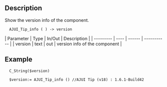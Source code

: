 ﻿<!-- AJUI_Tip_info ( ) -> version -->


## Description

Show the version info of the component.

```4d
  AJUI_Tip_info ( ) -> version
```

| Parameter | Type | In/Out | Description |
| --------- | ---- | ------ | ----------- |
| version | text | out | version info of the component |

## Example

```4d
  C_String($version)

  $version:= AJUI_Tip_info () //AJUI Tip (v18) : 1.6.1-Build42
```
